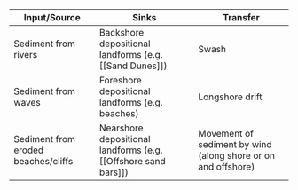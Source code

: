 
| **Input/Source**                    | **Sinks**                                                     | **Transfer**    |
| ----------------------------------- | ------------------------------------------------------------- | --------------- |
| Sediment from rivers                | Backshore depositional landforms (e.g. [[Sand Dunes]])            | Swash           |
| Sediment from waves                 | Foreshore depositional landforms (e.g. beaches)               | Longshore drift |
| Sediment from eroded beaches/cliffs | Nearshore depositional landforms (e.g. [[Offshore sand bars]]) | Movement of sediment by wind (along shore or on and offshore)                |
 